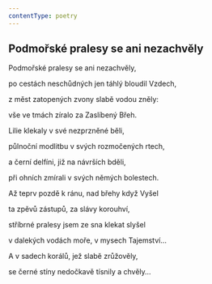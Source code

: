 ```yaml
---
contentType: poetry
---
```


<section>

# Podmořské pralesy se ani nezachvěly

Podmořské pralesy se ani nezachvěly, 

po cestách neschůdných jen táhlý bloudil Vzdech, 

z měst zatopených zvony slabě vodou zněly: 

vše ve tmách zíralo za Zaslíbený Břeh. 

</section>

<section>

Lilie klekaly v své nezprzněné běli, 

půlnoční modlitbu v svých rozmočených rtech, 

a černí delfíni, již na návrších bděli, 

při ohních zmírali v svých němých bolestech. 

</section>

<section>

Až teprv pozdě k ránu, nad břehy když Vyšel 

ta zpěvů zástupů, za slávy korouhví, 

stříbrné pralesy jsem ze sna klekat slyšel 

</section>

<section>

v dalekých vodách moře, v mysech Tajemství… 

A v sadech korálů, jež slabě zrůžověly, 

se černé stíny nedočkavě tísnily a chvěly…

</section>
